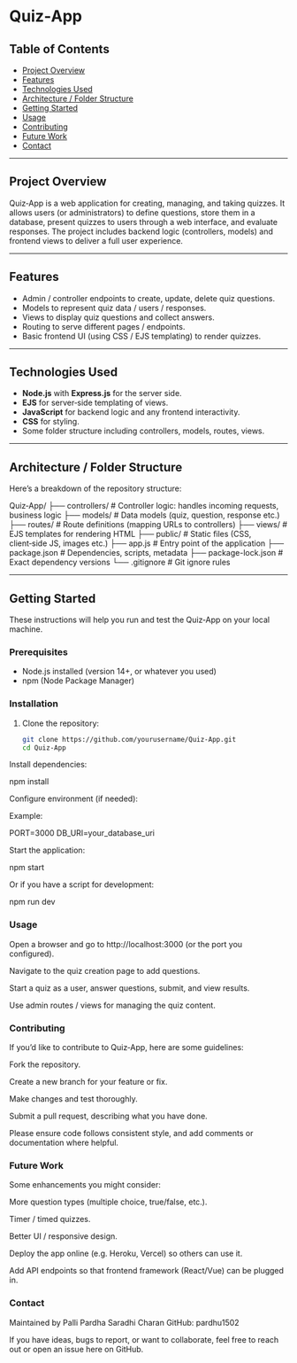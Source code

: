 # Quiz‑App

## Table of Contents

- [Project Overview](#project-overview)  
- [Features](#features)  
- [Technologies Used](#technologies-used)  
- [Architecture / Folder Structure](#architecture--folder-structure)  
- [Getting Started](#getting-started)  
- [Usage](#usage)  
- [Contributing](#contributing)  
- [Future Work](#future-work)  
- [Contact](#contact)

---

## Project Overview

Quiz‑App is a web application for creating, managing, and taking quizzes. It allows users (or administrators) to define questions, store them in a database, present quizzes to users through a web interface, and evaluate responses. The project includes backend logic (controllers, models) and frontend views to deliver a full user experience.

---

## Features

- Admin / controller endpoints to create, update, delete quiz questions.  
- Models to represent quiz data / users / responses.  
- Views to display quiz questions and collect answers.  
- Routing to serve different pages / endpoints.  
- Basic frontend UI (using CSS / EJS templating) to render quizzes.  

---

## Technologies Used

- **Node.js** with **Express.js** for the server side.  
- **EJS** for server‑side templating of views.  
- **JavaScript** for backend logic and any frontend interactivity.  
- **CSS** for styling.  
- Some folder structure including controllers, models, routes, views.  

---

## Architecture / Folder Structure

Here’s a breakdown of the repository structure:

Quiz‑App/
├── controllers/ # Controller logic: handles incoming requests, business logic
├── models/ # Data models (quiz, question, response etc.)
├── routes/ # Route definitions (mapping URLs to controllers)
├── views/ # EJS templates for rendering HTML
├── public/ # Static files (CSS, client‑side JS, images etc.)
├── app.js # Entry point of the application
├── package.json # Dependencies, scripts, metadata
├── package-lock.json # Exact dependency versions
└── .gitignore # Git ignore rules



---

## Getting Started

These instructions will help you run and test the Quiz‑App on your local machine.

### Prerequisites

- Node.js installed (version 14+, or whatever you used)  
- npm (Node Package Manager)

### Installation

1. Clone the repository:

   ```bash
   git clone https://github.com/yourusername/Quiz‑App.git
   cd Quiz‑App
Install dependencies:


npm install


Configure environment (if needed):

Example:

PORT=3000
DB_URI=your_database_uri


Start the application:

npm start


Or if you have a script for development:

npm run dev

### Usage

Open a browser and go to http://localhost:3000 (or the port you configured).

Navigate to the quiz creation page to add questions.

Start a quiz as a user, answer questions, submit, and view results.

Use admin routes / views for managing the quiz content.

### Contributing

If you’d like to contribute to Quiz‑App, here are some guidelines:

Fork the repository.

Create a new branch for your feature or fix.

Make changes and test thoroughly.

Submit a pull request, describing what you have done.

Please ensure code follows consistent style, and add comments or documentation where helpful.

### Future Work

Some enhancements you might consider:

More question types (multiple choice, true/false, etc.).

Timer / timed quizzes.

Better UI / responsive design.

Deploy the app online (e.g. Heroku, Vercel) so others can use it.

Add API endpoints so that frontend framework (React/Vue) can be plugged in.

### Contact

Maintained by Palli Pardha Saradhi Charan
GitHub: pardhu1502

If you have ideas, bugs to report, or want to collaborate, feel free to reach out or open an issue here on GitHub.
